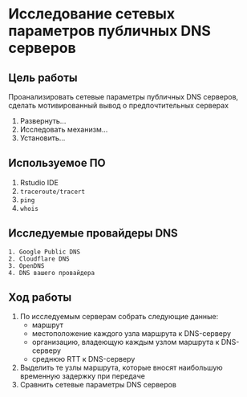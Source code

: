 # Исследование сетевых параметров публичных DNS серверов

## Цель работы

Проанализировать сетевые параметры публичных DNS серверов, сделать мотивированный вывод о предпочтительных серверах

1. Развернуть...
2. Исследовать механизм...
3. Установить...

## ️Используемое ПО

1.  Rstudio IDE
2. `traceroute/tracert`
3. `ping`
4. `whois`

## Исследуемые провайдеры DNS

    1. Google Public DNS
    2. Cloudflare DNS
    3. OpenDNS
    4. DNS вашего провайдера


## Ход работы

1. По исследуемым серверам собрать следующие данные:
    - маршрут
    - местоположение каждого узла маршрута к DNS-серверу
    - организацию, владеющую каждым узлом маршрута к DNS-серверу
    - среднюю RTT к DNS-серверу
2. Выделить те узлы маршрута, которые вносят наибольшую временную задержку при передаче
3. Сравнить сетевые параметры DNS серверов




